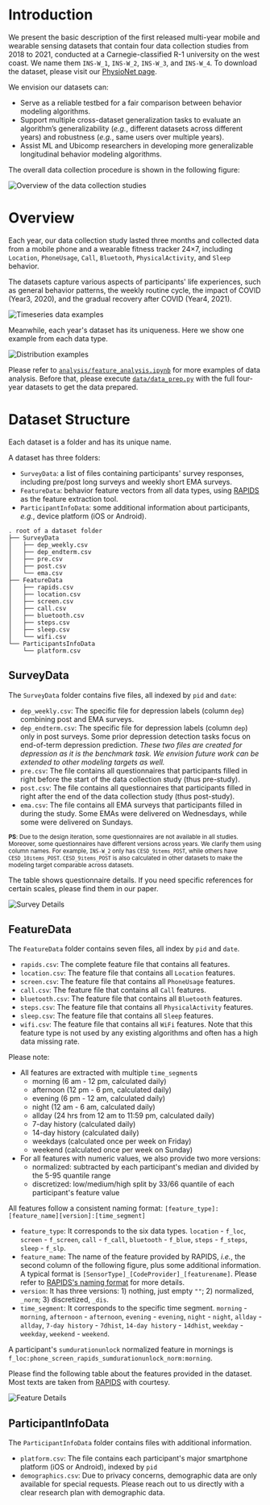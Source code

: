 # Introduction

We present the basic description of the first released multi-year mobile and wearable sensing datasets that contain four data collection studies from 2018 to 2021, conducted at a Carnegie-classified R-1 university on the west coast. We name them `INS-W_1`, `INS-W_2`, `INS-W_3`, and `INS-W_4`. To download the dataset, please visit our [PhysioNet page](https://physionet.org/content/globem/1.0.0/).

We envision our datasets can:
- Serve as a reliable testbed for a fair comparison between behavior modeling algorithms.
- Support multiple cross-dataset generalization tasks to evaluate an algorithm’s generalizability (*e.g.*, different datasets across different years) and robustness (*e.g.*, same users over multiple years).
- Assist ML and Ubicomp researchers in developing more generalizable longitudinal behavior modeling algorithms.

The overall data collection procedure is shown in the following figure:

![Overview of the data collection studies](../figures/data_collection.png)

# Overview

Each year, our data collection study lasted three months and collected data from a mobile phone and a wearable fitness tracker 24×7, including `Location`, `PhoneUsage`, `Call`, `Bluetooth`, `PhysicalActivity`, and `Sleep` behavior.

The datasets capture various aspects of participants' life experiences, such as general behavior patterns, the weekly routine cycle, the impact of COVID (Year3, 2020), and the gradual recovery after COVID (Year4, 2021).

![Timeseries data examples](../figures/timeseries_examples.png)

Meanwhile, each year's dataset has its uniqueness. Here we show one example from each data type.

![Distribution examples](../figures/distribution_examples.png)

Please refer to [`analysis/feature_analysis.ipynb`](../analysis/feature_analysis.ipynb) for more examples of data analysis. Before that, please execute [`data/data_prep.py`](../data/data_prep.py) with the full four-year datasets to get the data prepared.

# Dataset Structure

Each dataset is a folder and has its unique name.

A dataset has three folders:
- `SurveyData`: a list of files containing participants' survey responses, including pre/post long surveys and weekly short EMA surveys.
- `FeatureData`: behavior feature vectors from all data types, using [RAPIDS](https://www.rapids.science/1.6/) as the feature extraction tool.
- `ParticipantInfoData`: some additional information about participants, *e.g.*, device platform (iOS or Android).

```
. root of a dataset folder
├── SurveyData
│   ├── dep_weekly.csv
│   ├── dep_endterm.csv
│   ├── pre.csv
│   ├── post.csv
│   └── ema.csv
├── FeatureData
│   ├── rapids.csv
│   ├── location.csv
│   ├── screen.csv
│   ├── call.csv
│   ├── bluetooth.csv
│   ├── steps.csv
│   ├── sleep.csv
│   └── wifi.csv
└── ParticipantsInfoData
    └── platform.csv
```

## SurveyData

The `SurveyData` folder contains five files, all indexed by `pid` and `date`:
- `dep_weekly.csv`: The specific file for depression labels (column `dep`) combining post and EMA surveys.
- `dep_endterm.csv`: The specific file for depression labels (column `dep`) only in post surveys. Some prior depression detection tasks focus on end-of-term depression prediction. 
*These two files are created for depression as it is the benchmark task. We envision future work can be extended to other modeling targets as well.*
- `pre.csv`: The file contains all questionnaires that participants filled in right before the start of the data collection study (thus pre-study).
- `post.csv`: The file contains all questionnaires that participants filled in right after the end of the data collection study (thus post-study).
- `ema.csv`: The file contains all EMA surveys that participants filled in during the study. Some EMAs were delivered on Wednesdays, while some were delivered on Sundays.

<sup>**PS**: Due to the design iteration, some questionnaires are not available in all studies. Moreover, some questionnaires have different versions across years. We clarify them using column names. For example, `INS-W_2` only has `CESD_9items_POST`, while others have `CESD_10items_POST`. `CESD_9items_POST` is also calculated in other datasets to make the modeling target comparable across datasets.</sup>

The table shows questionnaire details. If you need specific references for certain scales, please find them in our paper.

![Survey Details](../figures/survey_details.png)

## FeatureData

The `FeatureData` folder contains seven files, all index by `pid` and `date`.
- `rapids.csv`: The complete feature file that contains all features.
- `location.csv`: The feature file that contains all `Location` features.
- `screen.csv`: The feature file that contains all `PhoneUsage` features.
- `call.csv`: The feature file that contains all `Call` features.
- `bluetooth.csv`: The feature file that contains all `Bluetooth` features.
- `steps.csv`: The feature file that contains all `PhysicalActivity` features.
- `sleep.csv`: The feature file that contains all `Sleep` features.
- `wifi.csv`: The feature file that contains all `WiFi` features. Note that this feature type is not used by any existing algorithms and often has a high data missing rate.

Please note:
- All features are extracted with multiple `time_segment`s
  - morning (6 am - 12 pm, calculated daily)
  - afternoon (12 pm - 6 pm, calculated daily)
  - evening (6 pm - 12 am, calculated daily)
  - night (12 am - 6 am, calculated daily)
  - allday (24 hrs from 12 am to 11:59 pm, calculated daily)
  - 7-day history (calculated daily)
  - 14-day history (calculated daily)
  - weekdays (calculated once per week on Friday)
  - weekend (calculated once per week on Sunday)
- For all features with numeric values, we also provide two more versions:
  - normalized: subtracted by each participant's median and divided by the 5-95 quantile range
  - discretized: low/medium/high split by 33/66 quantile of each participant's feature value


All features follow a consistent naming format:
`[feature_type]:[feature_name][version]:[time_segment]`
- `feature_type`: It corresponds to the six data types. `location` - `f_loc`, `screen` - `f_screen`, `call` - `f_call`, `bluetooth` - `f_blue`, `steps` - `f_steps`, `sleep` - `f_slp`.
- `feature_name`: The name of the feature provided by RAPIDS, *i.e.*, the second column of the following figure, plus some additional information. A typical format is `[SensorType]_[CodeProvider]_[featurename]`. Please refer to [RAPIDS's naming format](https://www.rapids.science/1.6/features/feature-introduction/) for more details.
- `version`: It has three versions: 1) nothing, just empty `""`; 2) normalized, `_norm`; 3) discretized, `_dis`.
- `time_segment`: It corresponds to the specific time segment. `morning` - `morning`, `afternoon` - `afternoon`, `evening` - `evening`, `night` - `night`, `allday` - `allday`, `7-day history` - `7dhist`, `14-day history` - `14dhist`, `weekday` - `weekday`, `weekend` - `weekend`.

A participant's `sumdurationunlock` normalized feature in mornings is `f_loc:phone_screen_rapids_sumdurationunlock_norm:morning`.

Please find the following table about the features provided in the dataset. Most texts are taken from [RAPIDS](https://www.rapids.science/1.6/) with courtesy.

![Feature Details](../figures/feature_details.png)

## ParticipantInfoData

The `ParticipantInfoData` folder contains files with additional information.
- `platform.csv`: The file contains each participant's major smartphone platform (iOS or Android), indexed by `pid`
- `demographics.csv`: Due to privacy concerns, demographic data are only available for special requests. Please reach out to us directly with a clear research plan with demographic data.